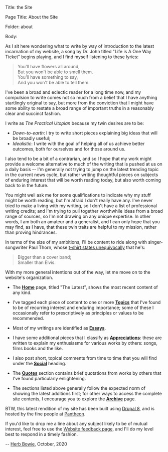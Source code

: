 Title:  the Site

Page Title: About the Site

Folder: about

Body: 

As I sit here wondering what to write by way of introduction to the latest incarnation of my website, a song by Dr. John titled "Life is A One Way Ticket" begins playing, and I find myself listening to these lyrics:

> You'll have flowers all around,  
> But you won't be able to smell them.   
> You'll have something to say,  
> And you won't be able to tell them.  

I've been a broad and eclectic reader for a long time now, and my compulsion to write comes not so much from a belief that I have anything startlingly original to say, but more from the conviction that I might have some ability to restate a broad range of important truths in a reasonably clear and succinct fashion.

I write as *The Practical Utopian* because my twin desires are to be:

* *Down-to-earth*: I try to write short pieces explaining big ideas that will be broadly useful;
* *Idealistic*: I write with the goal of helping all of us achieve better outcomes, both for ourselves and for those around us. 

I also tend to be a bit of a contrarian, and so I hope that my work might provide a welcome alternative to much of the writing that is pushed at us on a daily basis -- I'm generally not trying to jump on the latest trending topic in the current news cycle, but rather writing thoughtful pieces on subjects of enduring interest that will be worth reading today, but also worth coming back to in the future. 

You might well ask me for some qualifications to indicate why my stuff might be worth reading, but I'm afraid I don't really have any. I've never tried to make a living with my writing, so I don't have a list of professional writing credits; and I'm trying to pull together worthwhile ideas from a broad range of sources, so I'm not drawing on any unique expertise. In other words, I am both an amateur and a generalist, and I can only hope that you may find, as I have, that these twin traits are helpful to my mission, rather than proving hindrances. 

In terms of the size of my ambitions, I'll be content to ride along with singer-songwriter Paul Thorn, whose [t-shirt states unequivocally][thornt] that he's:

> Bigger than a cover band;  
> Smaller than Elvis. 

With my more general intentions out of the way, let me move on to the website's organization. 

* The **[Home](/)** page, titled "The Latest", shows the most recent content of any kind. 

* I've tagged each piece of content to one or more **[Topics][]** that I've found to be of recurring interest and enduring importance; some of these I occasionally refer to prescriptively as principles or values to be recommended. 

* Most of my writings are identified as **[Essays][]**. 

* I have some additional pieces that I classify as **[Appreciations][]**: these are written to explain my enthusiasms for various works by others: songs, films books and the like. 

* I also post short, topical comments from time to time that you will find under the **[Social][]** heading. 

* The **[Quotes][]** section contains brief quotations from works by others that I've found particularly enlightening. 

* The sections listed above generally follow the expected norm of showing the latest additions first; for other ways to access the complete site contents, I encourage you to explore the **[Archive][]** page.

BTW, this latest rendition of my site has been built using [Drupal 8](https://drupal.org), and is hosted by the fine people at [Pantheon](https://pantheon.io).

If you'd like to drop me a line about any subject likely to be of mutual interest, feel free to use the [Website feedback page](contact/feedback), and I'll do my level best to respond in a timely fashion. 

-- [Herb Bowie][hbowie], October, 2020

[appreciations]: appreciation/index.html

[archive]: archive.html

[essays]: essays/latest.html

[hbowie]: https://hbowie.net/about.html

[quotes]: quotes/index.html

[social]: micro/latest.html

[thornt]: http://www.paulthorn.com/aint-love-strange-land

[titles]: essays/by-title.html

[topics]: tags/index.html
